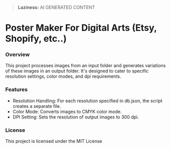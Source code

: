 > **Laziness:** AI GENERATED CONTENT

# Poster Maker For Digital Arts (Etsy, Shopify, etc..)

### Overview

This project processes images from an input folder and generates variations of these images in an output folder. It's designed to cater to specific resolution settings, color modes, and dpi requirements.

### Features

- Resolution Handling: For each resolution specified in db.json, the script creates a separate file.
- Color Mode: Converts images to CMYK color mode.
- DPI Setting: Sets the resolution of output images to 300 dpi.

### License

This project is licensed under the MIT License
